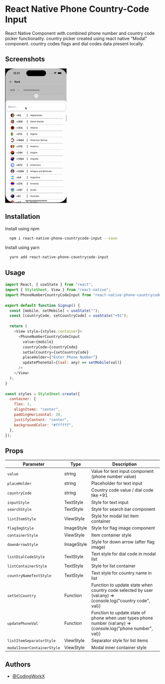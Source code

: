 # React Native Phone Country-Code Input

React Native Component with combined phone number and country code picker functionality.
country picker created using react native "Modal" component.
country codes flags and dial codes data present locally.

## Screenshots

![App Screenshot](https://github.com/CodingWorkX-LLC/react-native-phone-countrycode-input/blob/main/modal_open_small.png?text=Modal+Screenshot)

## Installation

Install using npm

```bash
  npm i react-native-phone-countrycode-input --save
```

Install using yarn

```bash
  yarn add react-native-phone-countrycode-input
```

## Usage

```javascript
import React, { useState } from "react";
import { StyleSheet, View } from "react-native";
import PhoneNumberCountryCodeInput from "react-native-phone-countrycode-input";

export default function Signup() {
  const [mobile, setMobile] = useState("");
  const [countryCode, setCountryCode] = useState("+91");

  return (
    <View style={styles.container}>
      <PhoneNumberCountryCodeInput
        value={mobile}
        countryCode={countryCode}
        setSelCountry={setCountryCode}
        placeHolder={"Enter Phone Number"}
        updatePhoneVal={(val: any) => setMobile(val)}
      />
    </View>
  );
}

const styles = StyleSheet.create({
  container: {
    flex: 1,
    alignItems: "center",
    paddingHorizontal: 20,
    justifyContent: "center",
    backgroundColor: "#ffffff",
  },
});
```

## Props

| Parameter                  | Type       | Description                                                                                                    |
| -------------------------- | ---------- | -------------------------------------------------------------------------------------------------------------- |
| `value`                    | string     | Value for text input component (phone number value)                                                            |
| `placeHolder`              | string     | Placeholder for text input                                                                                     |
| `countryCode`              | string     | Country code value / dial code like +91                                                                        |
| `inputStyle`               | TextStyle  | Style for text input                                                                                           |
| `searchStyle`              | TextStyle  | Style for search bar component                                                                                 |
| `listItemStyle`            | ViewStyle  | Style for modal list item container                                                                            |
| `flagImgStyle`             | ImageStyle | Style for flag image component                                                                                 |
| `containerStyle`           | ViewStyle  | Item container style                                                                                           |
| `downArrowStyle`           | ImageStyle | Style for down arrow (after flag image)                                                                        |
| `listDialCodeStyle`        | TextStyle  | Text style for dial code in modal list                                                                         |
| `listContainerStyle`       | TextStyle  | Style for list container                                                                                       |
| `countryNameTextStyle`     | TextStyle  | Text style for country name in list                                                                            |
| `setSelCountry`            | Function   | Function to update state when country code selected by user (val:any) => {console.log("country code", val)}    |
| `updatePhoneVal`           | Function   | Function to update state of phone when user types phone number (val:any) => {console.log("phone number", val)} |
| `listItemSeparatorStyle`   | ViewStyle  | Separator style for list items                                                                                 |
| `modalInnerContainerStyle` | ViewStyle  | Modal inner container style                                                                                    |

## Authors

- [@CodingWorkX](https://github.com/CodingWorkX-LLC)
